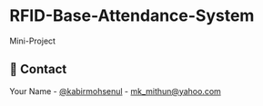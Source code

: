 # RFID-Base-Attendance-System
Mini-Project

<!-- Contact -->
## :handshake: Contact

Your Name - [@kabirmohsenul](https://twitter.com/kabirmohsenul) - mk_mithun@yahoo.com
